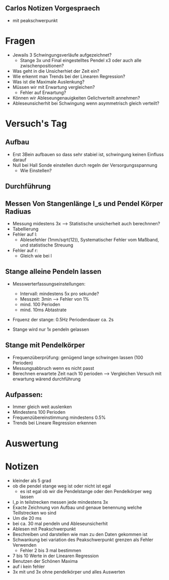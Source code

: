 ## Carlos Notizen Vorgespraech
- mit peakschwerpunkt

# Fragen
- Jewails 3 Schwingungsverläufe aufgezeichnet?
    - Stange 3x und Final eingestelltes Pendel x3 oder auch alle zwischenpositionen?
- Was geht in die Unsicherhiet der Zeit ein?
- Wie erkennt man Trends bei der Linearen Regression?
- Was ist die Maximale Auslenkung?
- Müssen wir mit Erwartung vergleichen?
    - Fehler auf Erwartung?
- Können wir Ableseungenauigkeiten Gelichverteilt annehmen?
- Ableseunsicherhit bei Schwingung wenn asymmetrisch gleich verteilt?

# Versuch's Tag

## Aufbau
- Erst 3Bein aufbauen so dass sehr stabiel ist, schwingung keinen Einfluss darauf
- Null bei Hall Sonde einstellen durch regeln der Versorgungsspannung
    - Wie Einstellen?

## Durchführung

## Messen Von Stangenlänge l_s und Pendel Körper Radiuas
- Messung midestens 3x --> Statistische unsicherheit auch berechnnen?
- Tabellierung
- Fehler auf l:
    - Ablesefehler (1mm/sqrt(12)), Systematischer Fehler vom Maßband, und statistische Streuung
- Fehler auf r:
    - Gleich wie bei l


## Stange alleine Pendeln lassen
- Messwerterfassungseinstellungen:
    - Intervall: mindestens 5x pro sekunde?
    - Messzeit: 3min --> Fehler von 1%
    - mind. 100 Perioden
    - mind. 10ms Abtastrate
- Frquenz der stange: 0.5Hz Periodendauer ca. 2s

- Stange wird nur 1x pendeln gelassen

## Stange mit Pendelkörper
- Frequenzüberprüfung: genügend lange schwingen lassen (100 Perioden)
- Messungsabbruch wenn es nicht passt
- Berechnen erwartete Zeit nach 10 perioden --> Vergleichen Versuch mit erwartung wärend durchführung

## Aufpassen:
- Immer gleich weit auslenken
- Mindestens 100 Perioden
- Frequenzübereinstimmung mindestens 0.5%
- Trends bei Lineare Regression erkennen

# Auswertung

# Notizen
- kleinder als 5 grad
- ob die pendel stange weg ist oder nicht ist egal
    - es ist egal ob wir die Pendelstange oder den Pendelkörper weg lassen
- l_p in teilstrecken messen jede mindestens 3x
- Exacte Zeichnung von Aufbau und genaue benennung welche Teillstrecken wo sind
- Um die 20 ms
- bei ca. 30 mal pendeln und Ableseunsicherhit
- Ablesen mit Peakschwerpunkt
- Beschreiben und darstellen wie man zu den Daten gekommen ist
- Schwankung bei variation des Peakschwerpunkt grenzen als Fehler Verwenden
    - Fehler 2 bis 3 mal bestimmen
- 7 bis 10 Werte in der Linearen Regression
- Benutzen der Schönen Maxima
- auf i kein fehler
- 3x mit und 3x ohne pendelkörper und alles Auswerten
